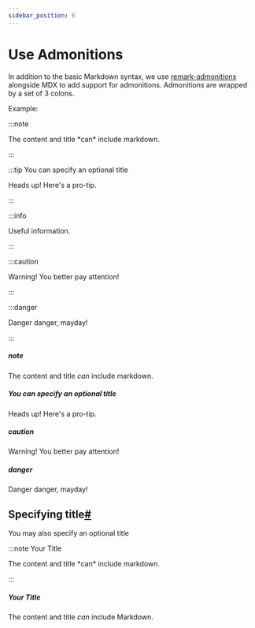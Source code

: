 ```yaml
---
sidebar_position: 6
---
```


# Use Admonitions

In addition to the basic Markdown syntax, we use [remark-admonitions](https://github.com/elviswolcott/remark-admonitions) alongside MDX to add support for admonitions. Admonitions are wrapped by a set of 3 colons.

Example:

:::note

The content and title \*can\* include markdown.

:::

:::tip You can specify an optional title

Heads up! Here's a pro-tip.

:::

:::info

Useful information.

:::

:::caution

Warning! You better pay attention!

:::

:::danger

Danger danger, mayday!

:::

##### note

The content and title _can_ include markdown.

##### You can specify an optional title

Heads up! Here's a pro-tip.

##### caution

Warning! You better pay attention!

##### danger

Danger danger, mayday!

## Specifying title[#](https://docusaurus.io/docs/markdown-features/headings#specifying-title "Direct link to heading")

You may also specify an optional title

:::note Your Title

The content and title \*can\* include markdown.

:::

##### Your Title

The content and title _can_ include Markdown.
